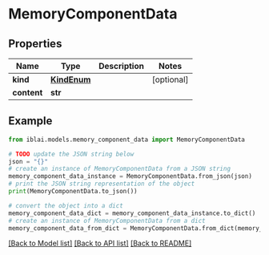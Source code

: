 # MemoryComponentData


## Properties

Name | Type | Description | Notes
------------ | ------------- | ------------- | -------------
**kind** | [**KindEnum**](KindEnum.md) |  | [optional] 
**content** | **str** |  | 

## Example

```python
from iblai.models.memory_component_data import MemoryComponentData

# TODO update the JSON string below
json = "{}"
# create an instance of MemoryComponentData from a JSON string
memory_component_data_instance = MemoryComponentData.from_json(json)
# print the JSON string representation of the object
print(MemoryComponentData.to_json())

# convert the object into a dict
memory_component_data_dict = memory_component_data_instance.to_dict()
# create an instance of MemoryComponentData from a dict
memory_component_data_from_dict = MemoryComponentData.from_dict(memory_component_data_dict)
```
[[Back to Model list]](../README.md#documentation-for-models) [[Back to API list]](../README.md#documentation-for-api-endpoints) [[Back to README]](../README.md)



